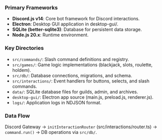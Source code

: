 ### Primary Frameworks
- **Discord.js v14**: Core bot framework for Discord interactions.
- **Electron**: Desktop GUI application in desktop-gui/.
- **SQLite (better-sqlite3)**: Database for persistent data storage.
- **Node.js 20.x**: Runtime environment.

### Key Directories
- `src/commands/`: Slash command definitions and registry.
- `src/games/`: Game logic implementations (blackjack, slots, roulette, holdem).
- `src/db/`: Database connections, migrations, and schema.
- `src/interactions/`: Event handlers for buttons, selects, and slash commands.
- `data/`: SQLite database files for guilds, admin, and archives.
- `desktop-gui/`: Electron app source (main.js, preload.js, renderer.js).
- `logs/`: Application logs in NDJSON format.

### Data Flow
Discord Gateway → `initInteractionRouter` (src/interactions/router.ts) → `command.run()` → DB operations via `src/db/`.
